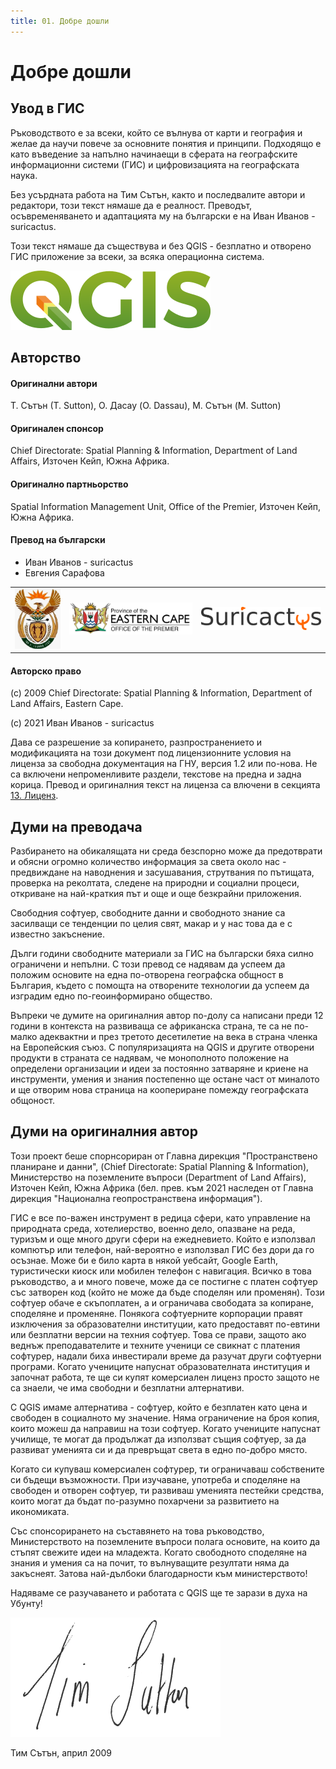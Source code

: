 ```yaml
---
title: 01. Добре дошли
---
```


# Добре дошли

## Увод в ГИС

Ръководството е за всеки, който се вълнува от карти и география и желае да научи повече за основните понятия и принципи. Подходящо е като въведение за напълно начинаещи в сферата на географските информационни системи (ГИС) и цифровизацията на географската наука.

Без усърдната работа на Тим Сътън, както и последвалите автори и редактори, този текст нямаше да е реалност. Преводът, осъвременяването и адаптацията му на български е на Иван Иванов - suricactus.

Този текст нямаше да съществува и без QGIS - безплатно и отворено ГИС приложение за всеки, за всяка операционна система.

![](img/qgis_logo.png)

## Авторство

#### Оригинални автори

Т. Сътън (Т. Sutton), О. Дасау (O. Dassau), М. Сътън (M. Sutton)

#### Оригинален спонсор

Chief Directorate: Spatial Planning & Information,
Department of Land Affairs, Източен Кейп, Южна Африка.

#### Оригинално партньорство

Spatial Information Management Unit, Office of the Premier, Източен Кейп, Южна Африка.

#### Превод на български

- Иван Иванов - suricactus
- Евгения Сарафова

| | | |
|-|-|-|
| ![](img/dla_logo.png) | ![](img/eastern_cape_logo.jpg) | ![](img/suricactus_logo.png) |

#### Авторско право
(c) 2009 Chief Directorate: Spatial Planning & Information, Department of Land Affairs, Eastern Cape.

(c) 2021 Иван Иванов - suricactus

Дава се разрешение за копирането, разпространението и модификацията на този документ под лицензионните условия на лиценза за свободна документация на ГНУ, версия 1.2 или по-нова. Не са включени непроменливите раздели, текстове на предна и задна корица. Превод и оригиналния текст на лиценза са влючени в секцията [13. Лиценз](/gisintro/99_licence).

## Думи на преводача

Разбирането на обикалящата ни среда безспорно може да предотврати и обясни огромно количество информация за света около нас - предвиждане на наводнения и засушавания, струтвания по пътищата, проверка на реколтата, следене на природни и социални процеси, откриване на най-краткия път и още и още безкрайни приложения.

Свободния софтуер, свободните данни и свободното знание са засилващи се тенденции по целия свят, макар и у нас това да е с известно закъснение.

Дълги години свободните материали за ГИС на български бяха силно ограничени и непълни. С този превод се надявам да успеем да положим основите на една по-отворена географска общност в България, където с помощта на отворените технологии да успеем да изградим едно по-геоинформирано общество.

Въпреки че думите на оригиналния автор по-долу са написани преди 12 години в контекста на развиваща се африканска страна, те са не по-малко адеквактни и през третото десетилетие на века в страна членка на Европейския съюз. С популяризацията на QGIS и другите отворени продукти в страната се надявам, че монополното положение на определени организации и идеи за постоянно затваряне и криене на инструменти, умения и знания постепенно ще остане част от миналото и ще отворим нова страница на коопериране помежду географската общоност.

## Думи на оригиналния автор

Този проект беше спорнсориран от Главна дирекция "Пространствено планиране и данни", (Chief Directorate: Spatial Planning & Information), Министерство на поземлените въпроси (Department of Land Affairs), Източен Кейп, Южна Африка (бел. прев. към 2021 наследен от Главна дирекция "Национална геопространствена информация").

ГИС е все по-важен инструмент в редица сфери, като управление на природната среда, хотелиерство, военно дело, опазване на реда, туризъм и още много други сфери на ежедневието. Който е използвал компютър или телефон, най-вероятно е използвал ГИС без дори да го осъзнае. Може би е било карта в някой уебсайт, Google Earth, туристически киоск или мобилен телефон с навигация. Всичко в това ръководство, а и много повече, може да се постигне с платен софтуер със затворен код (който не може да бъде споделян или променян). Този софтуер обаче е скъпоплатен, а и ограничава свободата за копиране, споделяне и променяне. Понякога софтуерните корпорации правят изключения за образователни институции, като предоставят по-евтини или безплатни версии на техния софтуер. Това се прави, защото ако веднъж преподавателите и техните ученици се свикнат с платения софтурер, надали биха инвестирали време да разучат други софтуерни програми. Когато учениците напуснат образователната институция и започнат работа, те ще си купят комерсиален лиценз просто защото не са знаели, че има свободни и безплатни алтернативи.

С QGIS имаме алтернатива - софтуер, който е безплатен като цена и свободен в социалното му значение. Няма ограничение на броя копия, които можеш да направиш на този софтуер. Когато учениците напуснат училище, те могат да продължат да използват същия софтуер, за да развиват уменията си и да превръщат света в едно по-добро място.

Когато си купуваш комерсиален софтурер, ти ограничаваш собствените си бъдещи възможности. При изучаване, употреба и споделяне на свободен и отворен софтуер, ти развиваш уменията пестейки средства, които могат да бъдат по-разумно похарчени за развитието на икономиката.

Със спонсорирането на съставянето на това ръководство, Министерството на поземлените въпроси полага основите, на които да стъпят свежите идеи на младежта. Когато свободното споделяне на знания и умения са на почит, то вълнуващите резултати няма да закъснеят. Затова най-дълбоки благодарности към министерството!

Надяваме се разучаването и работата с QGIS ще те зарази в духа на Убунту!

![](img/tims_sign.png)

Тим Сътън, април 2009

